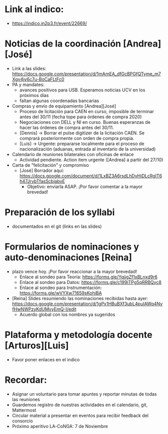 
# Link al indico:
  * https://indico.in2p3.fr/event/22669/

# Noticias de la coordinación [Andrea][José]
  * Link a las slides: https://docs.google.com/presentation/d/1mAmEA_dfGcBPGfQTyme_m7Xgv4jv6c7u-BoCaFLtFc0
  * PA y mandates:
     * avances positivos para USB. Esperamos noticias UCV en los próximos días
     * faltan algunas coordenadas bancarias
  * Compras y envío de equipamiento [Andrea][José]
     * Proceso de licitación para CAEN en curso, imposible de terminar antes del 30/11 (fecha tope para órdenes de compra 2020)
     * Negociaciones con DELL y NI en curso. Buenas esperanzas de hacer las órdenes de compra antes del 30/11.
     * [Dennis] -> Borrar el pulse digitizer de la licitación CAEN. Se comprará posteriormente con orden de compra propia.
     * [Luis] -> Urgente: prepararse localmente para el proceso de nacionalización (aduanas, entrada al inventario de la universidad)
  * Calendario de reuniones bilaterales con oficinas de enlace
       * Actividad pendiente. Action item urgente ([Andrea] a partir del 27/10)
  * Carta de "felicitación" y compromiso
       * [José] Borrador aquí: https://docs.google.com/document/d/1LxBZ3A6rsdLhDvHiDLcRgIT6h47JrvbTfasScbjabvE
         * Objetivo: enviarla ASAP. ¡Por favor comentar a la mayor brevedad!

# Preparación de los syllabi
  * documentados en el git (links en las slides)

# Formularios de nominaciones y auto-denominaciones [Reina]
  * plazo vence hoy. ¡Por favor reaccionar a la mayor brevedad!
    * Enlace al sondeo para Teoría: https://forms.gle/YqjjgZf1xBLnxd9r6
    * Enlace al sondeo para Datos: https://forms.gle/c199iTPg5qRRBQyc8
    * Enlace al sondeo para Instrumentación: https://forms.gle/wVYXw71659sKohiBA 
  * [Reina] Slides resumiendo las nominaciones recibidas hasta ayer: https://docs.google.com/presentation/d/1gPx1HBuBXf3ubL4puIAWq4NyfHwNWPzyKdUMvyEmQ-I/edit
    * Acuerdo global con los nombres ya sugeridos

# Plataforma y metodología docente [Arturos][Luis]
  * Favor poner enlaces en el indico

# Recordar:
  * Asignar un voluntario para tomar apuntes y reportar minutas de todas las reuniones
  * Guardemos registro de nuestras actividades en el calendario, git, Mattermost
  * Circular material a presentar en eventos para recibir feedback del consorcio
  * Próximo aperitivo LA-CoNGA: 7 de Noviembre
